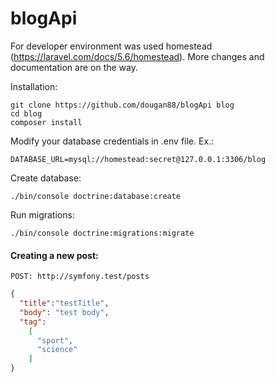 # blogApi

For developer environment was used homestead (https://laravel.com/docs/5.6/homestead).
More changes and documentation are on the way.

Installation:


```
git clone https://github.com/dougan88/blogApi blog
cd blog
composer install
```



Modify your database credentials in .env file. Ex.:
```
DATABASE_URL=mysql://homestead:secret@127.0.0.1:3306/blog
```

Create database:
```
./bin/console doctrine:database:create
```
Run migrations:
```
./bin/console doctrine:migrations:migrate
```

#### Creating a new post:
```
POST: http://symfony.test/posts
```

```json
{
  "title":"testTitle", 
  "body": "test body", 
  "tag":
    [
      "sport", 
      "science"
    ]
}
```
